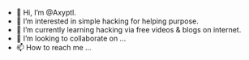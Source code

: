 - 👋 Hi, I’m @Axyptl.
- 👀 I’m interested in simple hacking for helping purpose.
- 🌱 I’m currently learning hacking via free videos & blogs on internet.
- 💞️ I’m looking to collaborate on ...
- 📫 How to reach me ...

<!---
Axyptl/Axyptl is a ✨ special ✨ repository because its `README.md` (this file) appears on your GitHub profile.
You can click the Preview link to take a look at your changes.
--->

